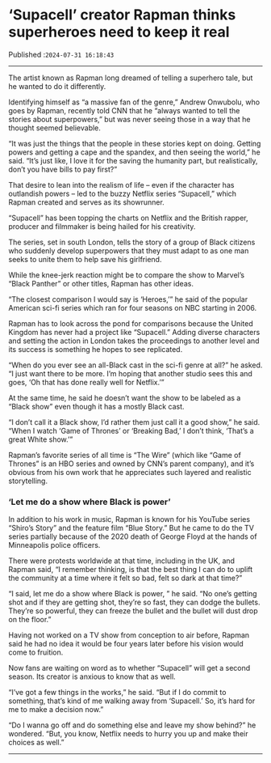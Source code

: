 # ‘Supacell’ creator Rapman thinks superheroes need to keep it real

Published :`2024-07-31 16:18:43`

---

The artist known as Rapman long dreamed of telling a superhero tale, but he wanted to do it differently.

Identifying himself as “a massive fan of the genre,” Andrew Onwubolu, who goes by Rapman, recently told CNN that he “always wanted to tell the stories about superpowers,” but was never seeing those in a way that he thought seemed believable.

“It was just the things that the people in these stories kept on doing. Getting powers and getting a cape and the spandex, and then seeing the world,” he said. “It’s just like, I love it for the saving the humanity part, but realistically, don’t you have bills to pay first?”

That desire to lean into the realism of life – even if the character has outlandish powers – led to the buzzy Netflix series “Supacell,” which Rapman created and serves as its showrunner.

“Supacell” has been topping the charts on Netflix and the British rapper, producer and filmmaker is being hailed for his creativity.

The series, set in south London, tells the story of a group of Black citizens who suddenly develop superpowers that they must adapt to as one man seeks to unite them to help save his girlfriend.

While the knee-jerk reaction might be to compare the show to Marvel’s “Black Panther” or other titles, Rapman has other ideas.

“The closest comparison I would say is ‘Heroes,’” he said of the popular American sci-fi series which ran for four seasons on NBC starting in 2006.

Rapman has to look across the pond for comparisons because the United Kingdom has never had a project like “Supacell.” Adding diverse characters and setting the action in London takes the proceedings to another level and its success is something he hopes to see replicated.

“When do you ever see an all-Black cast in the sci-fi genre at all?” he asked. “I just want there to be more. I’m hoping that another studio sees this and goes, ‘Oh that has done really well for Netflix.’”

At the same time, he said he doesn’t want the show to be labeled as a “Black show” even though it has a mostly Black cast.

“I don’t call it a Black show, I’d rather them just call it a good show,” he said. “When I watch ‘Game of Thrones’ or ‘Breaking Bad,’ I don’t think, ‘That’s a great White show.’”

Rapman’s favorite series of all time is “The Wire” (which like “Game of Thrones” is an HBO series and owned by CNN’s parent company), and it’s obvious from his own work that he appreciates such layered and realistic storytelling.

### ‘Let me do a show where Black is power’

In addition to his work in music, Rapman is known for his YouTube series “Shiro’s Story” and the feature film “Blue Story.” But he came to do the TV series partially because of the 2020 death of George Floyd at the hands of Minneapolis police officers.

There were protests worldwide at that time, including in the UK, and Rapman said, “I remember thinking, is that the best thing I can do to uplift the community at a time where it felt so bad, felt so dark at that time?”

“I said, let me do a show where Black is power, ” he said. “No one’s getting shot and if they are getting shot, they’re so fast, they can dodge the bullets. They’re so powerful, they can freeze the bullet and the bullet will dust drop on the floor.”

Having not worked on a TV show from conception to air before, Rapman said he had no idea it would be four years later before his vision would come to fruition.

Now fans are waiting on word as to whether “Supacell” will get a second season. Its creator is anxious to know that as well.

“I’ve got a few things in the works,” he said. “But if I do commit to something, that’s kind of me walking away from ‘Supacell.’ So, it’s hard for me to make a decision now.”

“Do I wanna go off and do something else and leave my show behind?” he wondered. “But, you know, Netflix needs to hurry you up and make their choices as well.”

---

